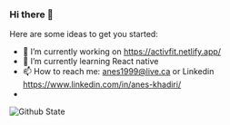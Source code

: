 ### Hi there 👋

Here are some ideas to get you started:

- 🔭 I’m currently working on https://activfit.netlify.app/
- 🌱 I’m currently learning React native
- 📫 How to reach me: anes1999@live.ca or Linkedin https://www.linkedin.com/in/anes-khadiri/
- 

![Github State](https://github-readme-stats.vercel.app/api?username=KA-devl)
